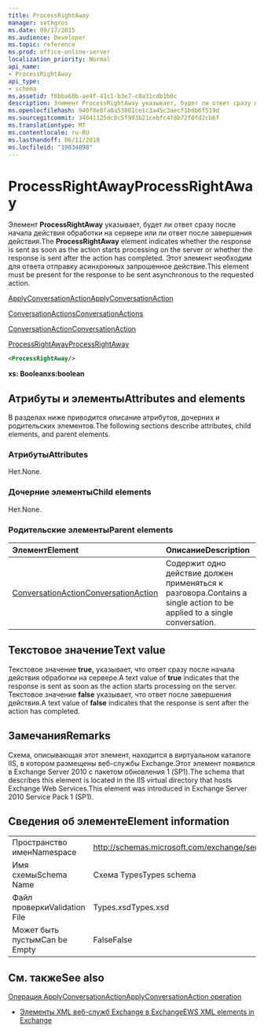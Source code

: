 ```yaml
---
title: ProcessRightAway
manager: sethgros
ms.date: 09/17/2015
ms.audience: Developer
ms.topic: reference
ms.prod: office-online-server
localization_priority: Normal
api_name:
- ProcessRightAway
api_type:
- schema
ms.assetid: f6bba68b-ae4f-41c1-b3e7-c8a31cdb1b0c
description: Элемент ProcessRightAway указывает, будет ли ответ сразу после начала действия обработки на сервере или ли ответ после завершения действия. Этот элемент необходим для ответа отправку асинхронных запрошенное действие.
ms.openlocfilehash: 940f8e8fa0a53801ce1c3a45c3aecf1bdb6f519d
ms.sourcegitcommit: 34041125dc8c5f993b21cebfc4f8b72f0fd2cb6f
ms.translationtype: MT
ms.contentlocale: ru-RU
ms.lasthandoff: 06/11/2018
ms.locfileid: "19834898"
---
```

# <a name="processrightaway"></a><span data-ttu-id="ffcde-104">ProcessRightAway</span><span class="sxs-lookup"><span data-stu-id="ffcde-104">ProcessRightAway</span></span>

<span data-ttu-id="ffcde-105">Элемент **ProcessRightAway** указывает, будет ли ответ сразу после начала действия обработки на сервере или ли ответ после завершения действия.</span><span class="sxs-lookup"><span data-stu-id="ffcde-105">The **ProcessRightAway** element indicates whether the response is sent as soon as the action starts processing on the server or whether the response is sent after the action has completed.</span></span> <span data-ttu-id="ffcde-106">Этот элемент необходим для ответа отправку асинхронных запрошенное действие.</span><span class="sxs-lookup"><span data-stu-id="ffcde-106">This element must be present for the response to be sent asynchronous to the requested action.</span></span> 
  
[<span data-ttu-id="ffcde-107">ApplyConversationAction</span><span class="sxs-lookup"><span data-stu-id="ffcde-107">ApplyConversationAction</span></span>](applyconversationaction.md)
  
[<span data-ttu-id="ffcde-108">ConversationActions</span><span class="sxs-lookup"><span data-stu-id="ffcde-108">ConversationActions</span></span>](conversationactions.md)
  
[<span data-ttu-id="ffcde-109">ConversationAction</span><span class="sxs-lookup"><span data-stu-id="ffcde-109">ConversationAction</span></span>](conversationaction.md)
  
[<span data-ttu-id="ffcde-110">ProcessRightAway</span><span class="sxs-lookup"><span data-stu-id="ffcde-110">ProcessRightAway</span></span>](processrightaway.md)
  
```XML
<ProcessRightAway/>
```

 <span data-ttu-id="ffcde-111">**xs: Boolean**</span><span class="sxs-lookup"><span data-stu-id="ffcde-111">**xs:boolean**</span></span>
## <a name="attributes-and-elements"></a><span data-ttu-id="ffcde-112">Атрибуты и элементы</span><span class="sxs-lookup"><span data-stu-id="ffcde-112">Attributes and elements</span></span>

<span data-ttu-id="ffcde-113">В разделах ниже приводится описание атрибутов, дочерних и родительских элементов.</span><span class="sxs-lookup"><span data-stu-id="ffcde-113">The following sections describe attributes, child elements, and parent elements.</span></span>
  
### <a name="attributes"></a><span data-ttu-id="ffcde-114">Атрибуты</span><span class="sxs-lookup"><span data-stu-id="ffcde-114">Attributes</span></span>

<span data-ttu-id="ffcde-115">Нет.</span><span class="sxs-lookup"><span data-stu-id="ffcde-115">None.</span></span>
  
### <a name="child-elements"></a><span data-ttu-id="ffcde-116">Дочерние элементы</span><span class="sxs-lookup"><span data-stu-id="ffcde-116">Child elements</span></span>

<span data-ttu-id="ffcde-117">Нет.</span><span class="sxs-lookup"><span data-stu-id="ffcde-117">None.</span></span>
  
### <a name="parent-elements"></a><span data-ttu-id="ffcde-118">Родительские элементы</span><span class="sxs-lookup"><span data-stu-id="ffcde-118">Parent elements</span></span>

|<span data-ttu-id="ffcde-119">**Элемент**</span><span class="sxs-lookup"><span data-stu-id="ffcde-119">**Element**</span></span>|<span data-ttu-id="ffcde-120">**Описание**</span><span class="sxs-lookup"><span data-stu-id="ffcde-120">**Description**</span></span>|
|:-----|:-----|
|[<span data-ttu-id="ffcde-121">ConversationAction</span><span class="sxs-lookup"><span data-stu-id="ffcde-121">ConversationAction</span></span>](conversationaction.md) <br/> |<span data-ttu-id="ffcde-122">Содержит одно действие должен применяться к разговора.</span><span class="sxs-lookup"><span data-stu-id="ffcde-122">Contains a single action to be applied to a single conversation.</span></span>  <br/> |
   
## <a name="text-value"></a><span data-ttu-id="ffcde-123">Текстовое значение</span><span class="sxs-lookup"><span data-stu-id="ffcde-123">Text value</span></span>

<span data-ttu-id="ffcde-124">Текстовое значение **true,** указывает, что ответ сразу после начала действия обработки на сервере.</span><span class="sxs-lookup"><span data-stu-id="ffcde-124">A text value of **true** indicates that the response is sent as soon as the action starts processing on the server.</span></span> <span data-ttu-id="ffcde-125">Текстовое значение **false** указывает, что ответ после завершения действия.</span><span class="sxs-lookup"><span data-stu-id="ffcde-125">A text value of **false** indicates that the response is sent after the action has completed.</span></span> 
  
## <a name="remarks"></a><span data-ttu-id="ffcde-126">Замечания</span><span class="sxs-lookup"><span data-stu-id="ffcde-126">Remarks</span></span>

<span data-ttu-id="ffcde-127">Схема, описывающая этот элемент, находится в виртуальном каталоге IIS, в котором размещены веб-службы Exchange.Этот элемент появился в Exchange Server 2010 с пакетом обновления 1 (SP1).</span><span class="sxs-lookup"><span data-stu-id="ffcde-127">The schema that describes this element is located in the IIS virtual directory that hosts Exchange Web Services.This element was introduced in Exchange Server 2010 Service Pack 1 (SP1).</span></span>
  
## <a name="element-information"></a><span data-ttu-id="ffcde-128">Сведения об элементе</span><span class="sxs-lookup"><span data-stu-id="ffcde-128">Element information</span></span>

|||
|:-----|:-----|
|<span data-ttu-id="ffcde-129">Пространство имен</span><span class="sxs-lookup"><span data-stu-id="ffcde-129">Namespace</span></span>  <br/> |http://schemas.microsoft.com/exchange/services/2006/types  <br/> |
|<span data-ttu-id="ffcde-130">Имя схемы</span><span class="sxs-lookup"><span data-stu-id="ffcde-130">Schema Name</span></span>  <br/> |<span data-ttu-id="ffcde-131">Схема Types</span><span class="sxs-lookup"><span data-stu-id="ffcde-131">Types schema</span></span>  <br/> |
|<span data-ttu-id="ffcde-132">Файл проверки</span><span class="sxs-lookup"><span data-stu-id="ffcde-132">Validation File</span></span>  <br/> |<span data-ttu-id="ffcde-133">Types.xsd</span><span class="sxs-lookup"><span data-stu-id="ffcde-133">Types.xsd</span></span>  <br/> |
|<span data-ttu-id="ffcde-134">Может быть пустым</span><span class="sxs-lookup"><span data-stu-id="ffcde-134">Can be Empty</span></span>  <br/> |<span data-ttu-id="ffcde-135">False</span><span class="sxs-lookup"><span data-stu-id="ffcde-135">False</span></span>  <br/> |
   
## <a name="see-also"></a><span data-ttu-id="ffcde-136">См. также</span><span class="sxs-lookup"><span data-stu-id="ffcde-136">See also</span></span>



[<span data-ttu-id="ffcde-137">Операция ApplyConversationAction</span><span class="sxs-lookup"><span data-stu-id="ffcde-137">ApplyConversationAction operation</span></span>](applyconversationaction-operation.md)


- [<span data-ttu-id="ffcde-138">Элементы XML веб-служб Exchange в Exchange</span><span class="sxs-lookup"><span data-stu-id="ffcde-138">EWS XML elements in Exchange</span></span>](ews-xml-elements-in-exchange.md)

